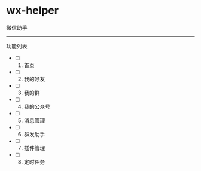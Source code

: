 # wx-helper
微信助手


----------


功能列表

- [ ] 1. 首页
- [ ] 2. 我的好友
- [ ] 3. 我的群
- [ ]   4. 我的公众号
- [ ]  5. 消息管理
- [ ]   6. 群发助手
- [ ]   7. 插件管理
- [ ]   8. 定时任务
 